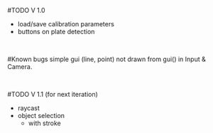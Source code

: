#TODO V 1.0
- load/save calibration parameters
- buttons on plate detection

<br>

#Known bugs
simple gui (line, point) not drawn from gui() in Input & Camera.

<br>

#TODO V 1.1 (for next iteration)
- raycast
- object selection
	- with stroke